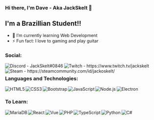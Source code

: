 ### Hi there, I'm Dave - Aka JackSkelt 👋 

## I'm a Brazillian Student!!

- 🌱 I’m currently learning Web Development
- ⚡ Fun fact: I love to gaming and play guitar

### Social:

<a href="https://discord.gg/b7TAcF6yT7">
<img align="left" alt="Discord - JackSkelt#0846" src="https://img.shields.io/badge/Discord-7289DA?style=for-the-badge&logo=discord&logoColor=white" /> </a>
<a href="https://www.twitch.tv/jackskelt">
<img align="left" alt="Twitch - https://www.twitch.tv/jackskelt" src="https://img.shields.io/badge/Twitch-9146FF?style=for-the-badge&logo=twitch&logoColor=white" /> </a>
<a href="https://steamcommunity.com/id/jackoskelt/">
<img align="left" alt="Steam - https://steamcommunity.com/id/jackoskelt/" src="https://img.shields.io/badge/Steam-000000?style=for-the-badge&logo=steam&logoColor=white" /> </a>

<br />

### Languages and Technologies:
<a href='https://github.com/D4v3sb'>
<img align="left" alt="HTML5" src="https://img.shields.io/badge/HTML5-E34F26?style=for-the-badge&logo=html5&logoColor=white" />
<img align="left" alt="CSS3" src="https://img.shields.io/badge/CSS3-1572B6?style=for-the-badge&logo=css3&logoColor=white" />
<img align="left" alt="Bootstrap" src="https://img.shields.io/badge/Bootstrap-563D7C?style=for-the-badge&logo=bootstrap&logoColor=white" />
<img align="left" alt="JavaScript" src="https://img.shields.io/badge/JavaScript-323330?style=for-the-badge&logo=javascript&logoColor=F7DF1E" />
<img align="left" alt="Node.js" src="https://img.shields.io/badge/Node.js-339933?style=for-the-badge&logo=nodedotjs&logoColor=white" />
<img align="left" alt="Electron" src="https://img.shields.io/badge/Electron-2B2E3A?style=for-the-badge&logo=electron&logoColor=9FEAF9" />
</a>
<br />

### To Learn:

<a href='https://github.com/D4v3sb'>
<img align="left" alt="MariaDB" src="https://img.shields.io/badge/MariaDB-003545?style=for-the-badge&logo=mariadb&logoColor=white" />
<img align="left" alt="React" src="https://img.shields.io/badge/React-20232A?style=for-the-badge&logo=react&logoColor=61DAFB" />
<img align="left" alt="Vue" src="https://img.shields.io/badge/Vue.js-35495E?style=for-the-badge&logo=vuedotjs&logoColor=4FC08D" />
<img align="left" alt="PHP" src="https://img.shields.io/badge/PHP-777BB4?style=for-the-badge&logo=php&logoColor=white" />
<img align="left" alt="TypeScript" src="https://img.shields.io/badge/TypeScript-007ACC?style=for-the-badge&logo=typescript&logoColor=white" />
<img align="left" alt="Python" src="https://img.shields.io/badge/Python-FFD43B?style=for-the-badge&logo=python&logoColor=darkgreen" />
<img align="left" alt="C#" src="https://img.shields.io/badge/C%23-239120?style=for-the-badge&logo=c-sharp&logoColor=white" />
</a>

<br />
<br />
